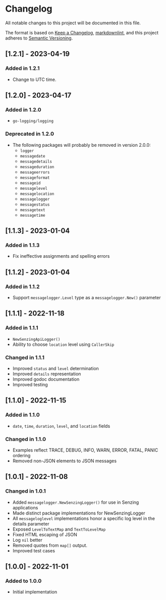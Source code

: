 # Changelog

All notable changes to this project will be documented in this file.

The format is based on [Keep a Changelog](https://keepachangelog.com/en/1.0.0/),
[markdownlint](https://dlaa.me/markdownlint/),
and this project adheres to [Semantic Versioning](https://semver.org/spec/v2.0.0.html).

## [1.2.1] - 2023-04-19

### Added in 1.2.1

- Change to UTC time.

## [1.2.0] - 2023-04-17

### Added in 1.2.0

- `go-logging/logging`

### Deprecated in 1.2.0

- The following packages will probably be removed in version 2.0.0:
  - `logger`
  - `messagedate`
  - `messagedetails`
  - `messageduration`
  - `messageerrors`
  - `messageformat`
  - `messageid`
  - `messagelevel`
  - `messagelocation`
  - `messagelogger`
  - `messagestatus`
  - `messagetext`
  - `messagetime`

## [1.1.3] - 2023-01-04

### Added in 1.1.3

- Fix ineffective assignments and spelling errors

## [1.1.2] - 2023-01-04

### Added in 1.1.2

- Support `messagelogger.Level` type as a  `messagelogger.New()` parameter

## [1.1.1] - 2022-11-18

### Added in 1.1.1

- `NewSenzingApiLogger()`
- Ability to choose `location` level using `CallerSkip`

### Changed in 1.1.1

- Improved `status` and `level` determination
- Improved `details` representation
- Improved godoc documentation
- Improved testing

## [1.1.0] - 2022-11-15

### Added in 1.1.0

- `date`, `time`, `duration`, `level`, and `location` fields

### Changed in 1.1.0

- Examples reflect TRACE, DEBUG, INFO, WARN, ERROR, FATAL, PANIC ordering
- Removed non-JSON elements to JSON messages

## [1.0.1] - 2022-11-08

### Changed in 1.0.1

- Added `messagelogger.NewSenzingLogger()` for use in Senzing applications
- Made distinct package implementations for NewSenzingLogger
- All `messageloglevel` implementations honor a specific log level in the details parameter
- Exposed `LevelToTextMap` and `TextToLevelMap`
- Fixed HTML escaping of JSON
- Log `nil` better
- Removed quotes from `map[]` output.
- Improved test cases

## [1.0.0] - 2022-11-01

### Added to 1.0.0

- Initial implementation
